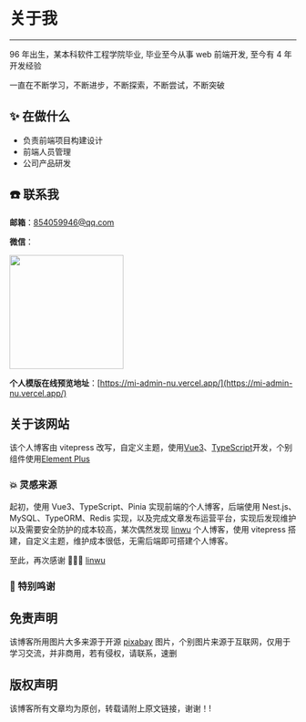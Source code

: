 # 关于我

---

96 年出生，某本科软件工程学院毕业, 毕业至今从事 web 前端开发, 至今有 4 年开发经验

一直在不断学习，不断进步，不断探索，不断尝试，不断突破

<!-- ![图片](https://img.cdn.sugarat.top/mdImg/MTYwNDcyMTQ4NTMyOA==604721485328) -->

## :sparkles: 在做什么

- 负责前端项目构建设计
- 前端人员管理
- 公司产品研发

## :phone: 联系我

**邮箱**：854059946@qq.com

**微信**：

<img src="/wechat.jpg" style="width:200px; margin: 0 auto;">

**个人模版在线预览地址**：[https://mi-admin-nu.vercel.app/](https://mi-admin-nu.vercel.app/)

## 关于该网站

该个人博客由 vitepress 改写，自定义主题，使用[Vue3](https://cn.vuejs.org/)、[TypeScript](https://www.tslang.cn/)开发，个别组件使用[Element Plus](https://element-plus.gitee.io/zh-CN/)

### 💥 灵感来源

起初，使用 Vue3、TypeScript、Pinia 实现前端的个人博客，后端使用 Nest.js、MySQL、TypeORM、Redis 实现，以及完成文章发布运营平台，实现后发现维护以及需要安全防护的成本较高，某次偶然发现 [linwu](https://www.coding-time.cn/) 个人博客，使用 vitepress 搭建，自定义主题，维护成本很低，无需后端即可搭建个人博客。

至此，再次感谢 🎉🎉🎉 [linwu](https://www.coding-time.cn/)

### 🤝 特别鸣谢

<!-- <div style="display: flex; align-items: center; gap: 10px; margin-top: 30px;">
  <img src="https://sugarat.top/logo.png" style="width: 50px; height:50px; border-radius: 50%" />
  <a href="https://sugarat.top/">粥里有勺糖</a>
</div> -->

## 免责声明

该博客所用图片大多来源于开源 [pixabay](https://pixabay.com/zh/) 图片，个别图片来源于互联网，仅用于学习交流，并非商用，若有侵权，请联系，速删

## 版权声明

该博客所有文章均为原创，转载请附上原文链接，谢谢！!
